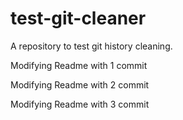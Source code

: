 # test-git-cleaner
A repository to test git history cleaning. 

Modifying Readme with 1 commit

Modifying Readme with 2 commit

Modifying Readme with 3 commit
